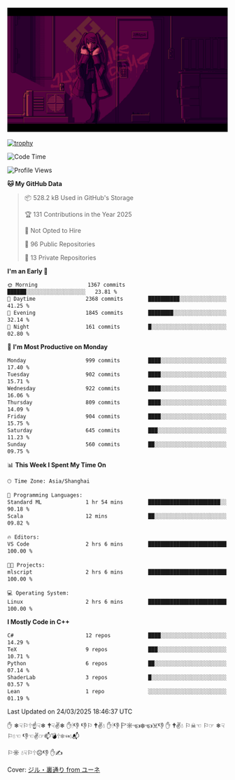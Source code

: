 ![](imgs/main.png)

[![trophy](https://github-profile-trophy.vercel.app/?username=NeilKleistGao&theme=dracula)](https://github.com/ryo-ma/github-profile-trophy)

<!--START_SECTION:waka-->
![Code Time](http://img.shields.io/badge/Code%20Time-1%2C662%20hrs%204%20mins-blue)

![Profile Views](http://img.shields.io/badge/Profile%20Views-0-blue)

**🐱 My GitHub Data** 

> 📦 528.2 kB Used in GitHub's Storage 
 > 
> 🏆 131 Contributions in the Year 2025
 > 
> 🚫 Not Opted to Hire
 > 
> 📜 96 Public Repositories 
 > 
> 🔑 13 Private Repositories 
 > 
**I'm an Early 🐤** 

```text
🌞 Morning                1367 commits        ██████░░░░░░░░░░░░░░░░░░░   23.81 % 
🌆 Daytime                2368 commits        ██████████░░░░░░░░░░░░░░░   41.25 % 
🌃 Evening                1845 commits        ████████░░░░░░░░░░░░░░░░░   32.14 % 
🌙 Night                  161 commits         █░░░░░░░░░░░░░░░░░░░░░░░░   02.80 % 
```
📅 **I'm Most Productive on Monday** 

```text
Monday                   999 commits         ████░░░░░░░░░░░░░░░░░░░░░   17.40 % 
Tuesday                  902 commits         ████░░░░░░░░░░░░░░░░░░░░░   15.71 % 
Wednesday                922 commits         ████░░░░░░░░░░░░░░░░░░░░░   16.06 % 
Thursday                 809 commits         ████░░░░░░░░░░░░░░░░░░░░░   14.09 % 
Friday                   904 commits         ████░░░░░░░░░░░░░░░░░░░░░   15.75 % 
Saturday                 645 commits         ███░░░░░░░░░░░░░░░░░░░░░░   11.23 % 
Sunday                   560 commits         ██░░░░░░░░░░░░░░░░░░░░░░░   09.75 % 
```


📊 **This Week I Spent My Time On** 

```text
🕑︎ Time Zone: Asia/Shanghai

💬 Programming Languages: 
Standard ML              1 hr 54 mins        ███████████████████████░░   90.18 % 
Scala                    12 mins             ██░░░░░░░░░░░░░░░░░░░░░░░   09.82 % 

🔥 Editors: 
VS Code                  2 hrs 6 mins        █████████████████████████   100.00 % 

🐱‍💻 Projects: 
mlscript                 2 hrs 6 mins        █████████████████████████   100.00 % 

💻 Operating System: 
Linux                    2 hrs 6 mins        █████████████████████████   100.00 % 
```

**I Mostly Code in C++** 

```text
C#                       12 repos            ████░░░░░░░░░░░░░░░░░░░░░   14.29 % 
TeX                      9 repos             ███░░░░░░░░░░░░░░░░░░░░░░   10.71 % 
Python                   6 repos             ██░░░░░░░░░░░░░░░░░░░░░░░   07.14 % 
ShaderLab                3 repos             █░░░░░░░░░░░░░░░░░░░░░░░░   03.57 % 
Lean                     1 repo              ░░░░░░░░░░░░░░░░░░░░░░░░░   01.19 % 
```




 Last Updated on 24/03/2025 18:46:37 UTC
<!--END_SECTION:waka-->

✋ ❄☟⚐🕆☝☟❄ 🕈☟✌❄ ✋🕯👎 👎⚐ 🕈✌💧 ✋🕯👎 🏱☼☜❄☜☠👎 ✋ 🕈✌💧 ⚐☠☜ ⚐☞ ❄☟⚐💧☜ 👎☜✌☞📫💣🕆❄☜💧📬

⚐☼ 💧☟⚐🕆☹👎 ✋✍

Cover: [ジル・裏通り from ユーネ](https://www.pixiv.net/artworks/62127066)
